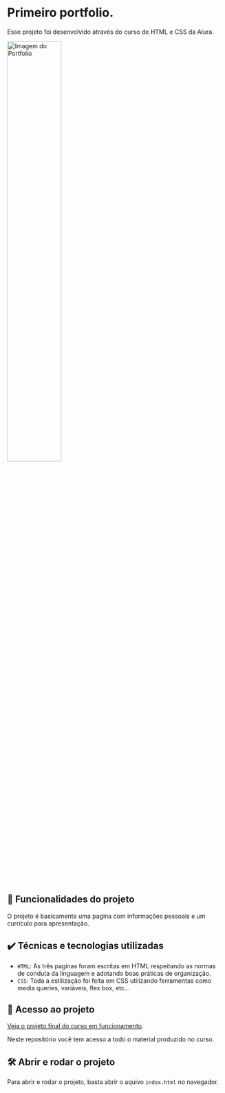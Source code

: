 # Primeiro portfolio.

Esse projeto foi desenvolvido através do curso de HTML e CSS da Alura. 

<img src="https://media.discordapp.net/attachments/1088632745862897765/1134820381027475526/image.png?width=1134&height=553" alt="Imagem do Portfolio" width="50%">


## 🔨 Funcionalidades do projeto

O projeto é basicamente uma pagina com informações pessoais e um currículo para apresentação.

## ✔️ Técnicas e tecnologias utilizadas

- `HTML`: As três paginas foram escritas em HTML respeitando as normas de conduta da linguagem e adotando boas práticas de organização.
- `CSS`: Toda a estilização foi feita em CSS utilizando ferramentas como media queries, variáveis, flex box, etc...

## 📁 Acesso ao projeto

[Veja o projeto final do curso em funcionamento](https://portfolio-five-nu-58.vercel.app/).

Neste repositório você tem acesso a todo o material produzido no curso.

## 🛠️ Abrir e rodar o projeto

Para abrir e rodar o projeto, basta abrir o aquivo `index.html` no navegador.
